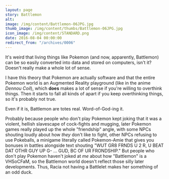 ```yaml
---
layout: page
story: Battlemon
alt:
image: /img/content/Battlemon-06JPG.jpg
thumb_image: /img/content/thumbs/Battlemon-06JPG.jpg
icon_image: /img/content/STANDARD.png
date: 2016-08-04 00:00:00
redirect_from: "/archives/0006"
---
```


It's weird that living things like Pokemon (and now, apparently, Battlemon) can be so easily converted into data and stored on computers, isn't it? Doesn't really make a whole lot of sense.

I have this theory that Pokemon are actually software and that the entire Pokemon world is an Augmented Reality playground (like in the anime <em>Dennou Coil</em>), which <b>does</b> makes a lot of sense if you're willing to overthink things. Then it starts to fall all kinds of apart if you keep overthinking things, so it's probably not true.

Even if it is, Battlemon are totes real. Word-of-God-ing it.

Probably because people who don't play Pokemon kept joking that it was a violent, hellish slavescape of cock-fights and mugging, later Pokemon games really played up the whole "friendship" angle, with some NPCs shouting loudly about how <em>they</em> don't like to fight, other NPCs refusing to use Pokeballs, a minigame literally called Pokemon-Amie that gives you bonuses in battles alongside text shouting "WUT GR8 FRNDS U 2 R, U BEAT DAT OTHR GUY UP G- ... GUD, BC OF UR FRONDSHIP." But people who don't play Pokemon haven't joked at <em>me</em> about how "Battlemon" is a VHSoCFaM, so the Battlemon world doesn't reflect those silly later developments. Thus, Racia not having a Battlelet makes her something of an odd duck.
